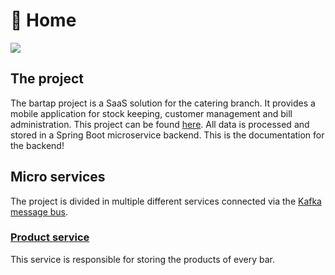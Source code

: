 # 🏡 Home
![](https://github.com/tungstun-ict/bartap-backend/actions/workflows/ci.yml/badge.svg)
## The project

The bartap project is a SaaS solution for the catering branch. It provides a mobile application for stock keeping, customer management and bill administration. This project can be found [here](https://github.com/tungstun-ict/bartap-app). All data is processed and stored in a Spring Boot microservice backend. This is the documentation for the backend!

## Micro services

The project is divided in multiple different services connected via the [Kafka message bus](docs/kafka/overview.md).

### [Product service](broken-reference)

This service is responsible for storing the products of every bar.
